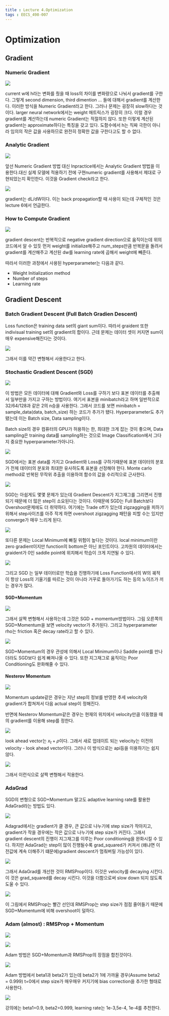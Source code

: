 ```yaml
---
title : Lecture 4.Optimization
tags : EECS_498-007
---
```

# Optimization 

## Gradient

### Numeric Gradient

![](image/2022-01-11-Optimization/1641951421668.png)

current w에 h라는 변화를 줬을 때 loss의 차이를 변화량으로 나눠서 gradient를 구한다. 그렇게 second dimension, third dimention ... 들에 대해서 gradient를 계산한다. 이러한 방식을 Numeric Gradient라고 한다. 그러나 문제는 굉장히 slow하다는 것이다. larger neural network에서는 weight 매트릭스가 굉장히 크다. 이럴 경우 gradient를 계산하는데 numeric Gradient는 적절하지 않다. 또한 이렇게 계산된 gradient는 approximate하다는 특징을 갖고 있다. 도함수에서 h는 직짜 극한이 아니라 임의의 작은 값을 사용하므로 완전히 정확한 값을 구한다고도 할 수 없다. 

### Analytic Gradient 

![](image/2022-01-11-Optimization/1641952093310.png)

앞선 Numeric Gradient 방법 대신 Inpractice에서는 Analytic Gradient 방법을 이용한다.대신 실제 모델에 적용하기 전에 구현numeric gradient를 사용해서 제대로 구현되었는지 확인한다. 이것을 Gradient check라고 한다. 

![](image/2022-01-11-Optimization/1641952452353.png)

gradient는 dL/dW이다. 이는 back propagation할 때 사용이 되는데 구체적인 것은 lecture 6에서 언급한다. 

### How to Compute Gradient

![](image/2022-01-11-Optimization/1641953003734.png)

gradient descent는 반복적으로 negative gradient direction으로 움직이는데 위의 코드에서 알 수 있듯 먼저 weight를 initialize해주고 num_steps만큼 반복문을 돌려서 gradient를 계산해주고 계산된 dw를 learning rate에 곱해서 weight에 빼준다.

따라서 이러한 과정에서 사용된 hyperparameter는 다음과 같다. 

* Weight Initialization method
* Number of steps
* Learning rate

## Gradient Descent 

### Batch Gradient Descent (Full Batch Gradien Descent)

Loss function은 training data set의 giant sum이다. 따라서 graident 또한 indivisual training set의 gradient의 합이다. 근데 문제는 데이터 셋이 커지면 sum이 매우 expensive해진다는 것이다. 

![](image/2022-01-11-Optimization/1641954067714.png)

그래서 이를 약간 변형해서 사용한다고 한다. 

### Stochastic Gradient Descent (SGD) 

![](image/2022-01-11-Optimization/1641954179401.png)

이 방법은 모든 데이터에 대해 Gradient와 Loss를 구하기 보다 표본 데이터를 추출해서 일부만을 가지고 구하는 방법이다. 여기서 표본을 minibatch라고 하며 일반적으로 32/64/128과 같은 2의 n승을 사용한다. 그래서 코드를 보면 minibatch = sample_data(data, batch_size) 하는 코드가 추가가 됐다. Hyperparameter도 추가됐는데 이는 Batch size, Data sampling이다. 

Batch size의 경우 컴퓨터의 GPU가 허용하는 한, 최대한 크게 잡는 것이 좋으며, Data sampling은 training data를 sampling하는 것으로 Image Classification에서 그다지 중요한 hyperparameter가아니다. 

![](image/2022-01-11-Optimization/1641954675370.png)

SGD에서는 표본 data를 가지고 Gradient와 Loss를 구하기때문에 표본 데이터의 분포가 전체 데이터의 분포와 최대한 유사하도록 표본을 선정해야 한다. Monte carlo method로 반복된 무작위 추출을 이용하여 함수의 값을 수리적으로 근사한다. 

![](image/2022-01-11-Optimization/1641962660521.png)

SGD는 아쉽게도 몇몇 문제가 있는데 Gradient Descent가 지그재그를 그리면서 진행되기 때문에 더 많은 step이 소요된다는 것이다. 이때문에 SGD는 Full Batch보다 Overshoot문제에도 더 취약하다.  여기에는 Trade off가 있는데 zigzagging을 피하기 위해서 step사이즈를 아주 작게 하면 overshoot zigzagging 패턴을 피할 수는 있지만 converge가 매우 느리게 된다. 

![](image/2022-01-11-Optimization/1641963375236.png)

또다른 문제는 Local Minimum에 빠질 위험이 높다는 것이다. local minimum이란 zero gradient이지만 function의 bottom은 아닌 포인트이다. 고차원의 데이터에서는 graident가 0인 saddle point에 위치해서 학습이 크게 지연될 수 있다.

![](image/2022-01-11-Optimization/1641964109677.png)

그리고 SGD 는 일부 데이터로만 학습을 진행하기에 Loss Function에서의 W의 궤적이 항상 Loss의 기울기를 따르는 것이 아니라 거꾸로 돌아가기도 하는 등의 노이즈가 끼는 경우가 많다.

#### SGD+Momentum 

![](image/2022-01-11-Optimization/1641964180791.png)

그래서 살짝 변형해서 사용하는데 그것은 SGD + momentum방법이다. 그림 오른쪽의 SGD+Momentum을 보면 velocity vector가 추가된다. 그리고 hyperparameter rho는 friction 혹은 decay rate라고 할 수 있다.

![](image/2022-01-11-Optimization/1641964667968.png)

SGD+Momentum의 경우 관성에 의해서 Local Minimum이나 Saddle point를 만나더라도 SGD보다 쉽게 빠져나올 수 있다. 또한 지그재그로 움직이는 Poor Conditioning도 완화해줄 수 있다. 

#### Nesterov Momentum

![](image/2022-01-11-Optimization/1641965027587.png)

Momentum update같은 경우는 지난 step의 정보를 반영한 추세 velocity와 gradient가 합쳐져서 다음 actual step이 정해진다.

반면에 Nesterov Momentum같은 경우는 현재의 위치에서 velocity만큼 이동했을 때의 gradient를 이용해 step를 정한다. 

![](image/2022-01-11-Optimization/1641965526209.png)

look ahead vector는 $x_t + \rho$이다. 그래서 새로 업데이트 되는 velocity는 이전의 velocity - look ahead vector이다. 그러나 이 방식으로는 api등을 이용하기는 쉽지 않다. 

![](image/2022-01-11-Optimization/1641966038387.png)

그래서 이런식으로 살짝 변형해서 적용한다. 

### AdaGrad

SGD의 변형으로 SGD+Momentum 말고도 adaptive learning rate를 활용한 AdaGrad라는 방법도 있다. 

![](image/2022-01-11-Optimization/1641966452568.png)

Adagrad에서는 gradient가 클 경우, 큰 값으로 나누기에 step size가 작아지고, gradient가 작을 경우에는 작은 값으로 나누기에 step size가 커진다. 그래서 gradient descent의 진행이 지그재그를 이루는 Poor conditioning을 완화시킬 수 있다. 하지만 AdaGrad는 step이 많이 진행될수록 grad_squared가 커져서 (왜냐면 이전값에 계속 더해주기 떄문에)gradient descent가 멈춰버릴 가능성이 있다.

![](image/2022-01-11-Optimization/1641966646005.png)

그래서 AdaGrad를 개선한 것이 RMSProp이다. 이것은 velocity를 decaying 시킨다. 이 것은 grad_squared를 decay 시킨다. 이것을 더함으로써 slow down 되지 않도록 도울 수 있다. 

![](image/2022-01-11-Optimization/1641966903471.png)

이 그림에서 RMSProp는 빨간 선인데 RMSProp는 step size가 점점 줄어들기 때문에 SGD+Momentum에 비해 overshoot이 덜하다. 

### Adam (almost) : RMSProp + Momentum

![](image/2022-01-11-Optimization/1641967308779.png)

![](image/2022-01-11-Optimization/1641967324164.png)

Adam 방법은 SGD+Momentum과 RMSProp의 장점을 합친것이다.

![](image/2022-01-11-Optimization/1641967490281.png)

Adam 방법에서 beta1과 beta2가 있는데 beta2가 1에 가까울 경우(Assume beta2 = 0.999) t=0에서 step size가 매우매우 커지기에 bias correction을 추가한 형태로 사용한다. 

![](image/2022-01-11-Optimization/1641967758524.png)

강의에는 beta1=0.9, beta2=0.999, learning rate는 1e-3,5e-4, 1e-4를 추천한다.
